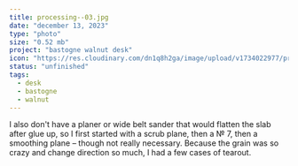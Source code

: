 ```yaml
---
title: processing--03.jpg
date: "december 13, 2023"
type: "photo"
size: "0.52 mb"
project: "bastogne walnut desk"
icon: "https://res.cloudinary.com/dn1q8h2ga/image/upload/v1734022977/proportional.design-3.0/bastogne-walnut-desk/proccessing/2024-02-05_16-34-25_920_nk449b.jpg"
status: "unfinished"
tags:
  - desk
  - bastogne
  - walnut
---
```


I also don't have a planer or wide belt sander that would flatten the slab after glue up, so I first started with a scrub plane, then a № 7, then a smoothing plane – though not really necessary. Because the grain was so crazy and change direction so much, I had a few cases of tearout.
